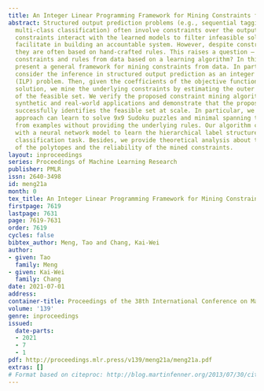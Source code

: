 ```yaml
---
title: An Integer Linear Programming Framework for Mining Constraints from Data
abstract: Structured output prediction problems (e.g., sequential tagging, hierarchical
  multi-class classification) often involve constraints over the output space. These
  constraints interact with the learned models to filter infeasible solutions and
  facilitate in building an accountable system. However, despite constraints are useful,
  they are often based on hand-crafted rules. This raises a question – can we mine
  constraints and rules from data based on a learning algorithm? In this paper, we
  present a general framework for mining constraints from data. In particular, we
  consider the inference in structured output prediction as an integer linear programming
  (ILP) problem. Then, given the coefficients of the objective function and the corresponding
  solution, we mine the underlying constraints by estimating the outer and inner polytopes
  of the feasible set. We verify the proposed constraint mining algorithm in various
  synthetic and real-world applications and demonstrate that the proposed approach
  successfully identifies the feasible set at scale. In particular, we show that our
  approach can learn to solve 9x9 Sudoku puzzles and minimal spanning tree problems
  from examples without providing the underlying rules. Our algorithm can also integrate
  with a neural network model to learn the hierarchical label structure of a multi-label
  classification task. Besides, we provide theoretical analysis about the tightness
  of the polytopes and the reliability of the mined constraints.
layout: inproceedings
series: Proceedings of Machine Learning Research
publisher: PMLR
issn: 2640-3498
id: meng21a
month: 0
tex_title: An Integer Linear Programming Framework for Mining Constraints from Data
firstpage: 7619
lastpage: 7631
page: 7619-7631
order: 7619
cycles: false
bibtex_author: Meng, Tao and Chang, Kai-Wei
author:
- given: Tao
  family: Meng
- given: Kai-Wei
  family: Chang
date: 2021-07-01
address:
container-title: Proceedings of the 38th International Conference on Machine Learning
volume: '139'
genre: inproceedings
issued:
  date-parts:
  - 2021
  - 7
  - 1
pdf: http://proceedings.mlr.press/v139/meng21a/meng21a.pdf
extras: []
# Format based on citeproc: http://blog.martinfenner.org/2013/07/30/citeproc-yaml-for-bibliographies/
---
```

